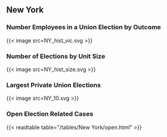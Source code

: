 ##  New York

### Number Employees in a Union Election by Outcome
{{< image src=NY_hist_vic.svg >}}

### Number of Elections by Unit Size
{{< image src=NY_hist_size.svg >}}

### Largest Private Union Elections
{{< image src=NY_10.svg >}}

### Open Election Related Cases
{{< readtable table="/tables/New York/open.html" >}}

